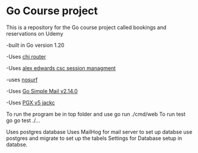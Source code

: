 # Go Course project

This is a repository for the Go course project called bookings and reservations on Udemy

-built in Go version 1.20

-Uses [chi router](github.com/go-chi/chi/v5)

-Uses [alex edwards csc session managment](github.com/alexedwards/scs/v2)

-uses [nosurf](github.com/justinas/nosurf)

-Uses [Go Simple Mail v2.14.0](github.com/xhit/go-simple-mail/v2) 

-Uses [PGX v5 jackc](www.github.com/jackc/pgx) 

To run the program be in top folder and use 
go run ./cmd/web 
To run test go 
go test ./...

Uses postgres database
Uses MailHog for mail server
to set up databse use postgres and migrate to set up the tabels
Settings for Database setup in databse.
